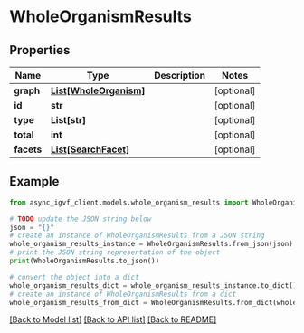 # WholeOrganismResults


## Properties

Name | Type | Description | Notes
------------ | ------------- | ------------- | -------------
**graph** | [**List[WholeOrganism]**](WholeOrganism.md) |  | [optional] 
**id** | **str** |  | [optional] 
**type** | **List[str]** |  | [optional] 
**total** | **int** |  | [optional] 
**facets** | [**List[SearchFacet]**](SearchFacet.md) |  | [optional] 

## Example

```python
from async_igvf_client.models.whole_organism_results import WholeOrganismResults

# TODO update the JSON string below
json = "{}"
# create an instance of WholeOrganismResults from a JSON string
whole_organism_results_instance = WholeOrganismResults.from_json(json)
# print the JSON string representation of the object
print(WholeOrganismResults.to_json())

# convert the object into a dict
whole_organism_results_dict = whole_organism_results_instance.to_dict()
# create an instance of WholeOrganismResults from a dict
whole_organism_results_from_dict = WholeOrganismResults.from_dict(whole_organism_results_dict)
```
[[Back to Model list]](../README.md#documentation-for-models) [[Back to API list]](../README.md#documentation-for-api-endpoints) [[Back to README]](../README.md)


